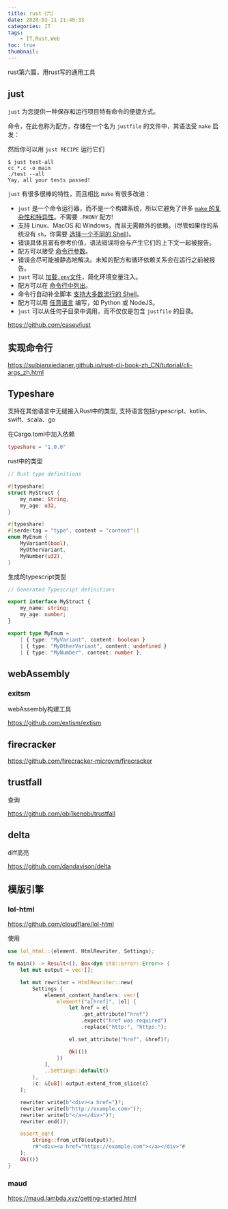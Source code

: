 ```yaml
---
title: rust（六）
date: 2020-03-11 21:40:33
categories: IT
tags:
    - IT,Rust,Web
toc: true
thumbnail: 
---
```


   rust第六篇，用rust写的通用工具

<!--more-->

## just

`just` 为您提供一种保存和运行项目特有命令的便捷方式。

命令，在此也称为配方，存储在一个名为 `justfile` 的文件中，其语法受 `make` 启发：

然后你可以用 `just RECIPE` 运行它们

```shell
$ just test-all
cc *.c -o main
./test --all
Yay, all your tests passed!
```

`just` 有很多很棒的特性，而且相比 `make` 有很多改进：

- `just` 是一个命令运行器，而不是一个构建系统，所以它避免了许多 [`make` 的复杂性和特异性](https://github.com/casey/just/blob/master/README.中文.md#just-避免了-make-的哪些特异性)。不需要 `.PHONY` 配方!
- 支持 Linux、MacOS 和 Windows，而且无需额外的依赖。(尽管如果你的系统没有 `sh`，你需要 [选择一个不同的 Shell](https://github.com/casey/just/blob/master/README.中文.md#shell))。
- 错误具体且富有参考价值，语法错误将会与产生它们的上下文一起被报告。
- 配方可以接受 [命令行参数](https://github.com/casey/just/blob/master/README.中文.md#配方参数)。
- 错误会尽可能被静态地解决。未知的配方和循环依赖关系会在运行之前被报告。
- `just` 可以 [加载`.env`文件](https://github.com/casey/just/blob/master/README.中文.md#env-集成)，简化环境变量注入。
- 配方可以在 [命令行中列出](https://github.com/casey/just/blob/master/README.中文.md#列出可用的配方)。
- 命令行自动补全脚本 [支持大多数流行的 Shell](https://github.com/casey/just/blob/master/README.中文.md#shell-自动补全脚本)。
- 配方可以用 [任意语言](https://github.com/casey/just/blob/master/README.中文.md#用其他语言书写配方) 编写，如 Python 或 NodeJS。
- `just` 可以从任何子目录中调用，而不仅仅是包含 `justfile` 的目录。



https://github.com/casey/just

## 实现命令行



https://suibianxiedianer.github.io/rust-cli-book-zh_CN/tutorial/cli-args_zh.html



## Typeshare

支持在其他语言中无缝接入Rust中的类型, 支持语言包括typescript、kotlin、swift、scala、go

在Cargo.toml中加入依赖

```toml
typeshare = "1.0.0"
```

rust中的类型

```rust
// Rust type definitions

#[typeshare]
struct MyStruct {
    my_name: String,
    my_age: u32,
}

#[typeshare]
#[serde(tag = "type", content = "content")]
enum MyEnum {
    MyVariant(bool),
    MyOtherVariant,
    MyNumber(u32),
}
```

生成的typescript类型

```typescript
// Generated Typescript definitions

export interface MyStruct {
    my_name: string;
    my_age: number;
}

export type MyEnum = 
    | { type: "MyVariant", content: boolean }
    | { type: "MyOtherVariant", content: undefined }
    | { type: "MyNumber", content: number };
```

## webAssembly

### exitsm

webAssembly构建工具

https://github.com/extism/extism

## firecracker

https://github.com/firecracker-microvm/firecracker



## trustfall

查询

https://github.com/obi1kenobi/trustfall

## delta

diff高亮

https://github.com/dandavison/delta



## 模版引擎

### lol-html

https://github.com/cloudflare/lol-html

使用

```rust
use lol_html::{element, HtmlRewriter, Settings};

fn main() -> Result<(), Box<dyn std::error::Error>> {
    let mut output = vec![];

    let mut rewriter = HtmlRewriter::new(
        Settings {
            element_content_handlers: vec![
                element!("a[href]", |el| {
                    let href = el
                        .get_attribute("href")
                        .expect("href was required")
                        .replace("http:", "https:");

                    el.set_attribute("href", &href)?;

                    Ok(())
                })
            ],
            ..Settings::default()
        },
        |c: &[u8]| output.extend_from_slice(c)
    );

    rewriter.write(b"<div><a href=")?;
    rewriter.write(b"http://example.com>")?;
    rewriter.write(b"</a></div>")?;
    rewriter.end()?;

    assert_eq!(
        String::from_utf8(output)?,
        r#"<div><a href="https://example.com"></a></div>"#
    );
    Ok(())
}
```

### maud

https://maud.lambda.xyz/getting-started.html

